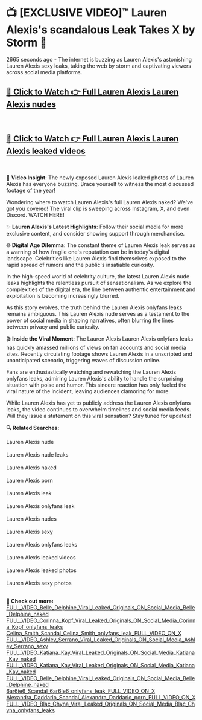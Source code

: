 # 📺 [EXCLUSIVE VIDEO]™ Lauren Alexis's scandalous Leak Takes X by Storm 🚀

2665 seconds ago - The internet is buzzing as Lauren Alexis's astonishing Lauren Alexis sexy leaks, taking the web by storm and captivating viewers across social media platforms.

<h2><a href="https://github-6l9.pages.dev/link1">🔗 Click to Watch 👉 Full Lauren Alexis Lauren Alexis nudes</a></h2><br>
<h2><a href="https://github-6l9.pages.dev/link2">🔗 Click to Watch 👉 Full Lauren Alexis Lauren Alexis leaked videos</a></h2><br>

🎥 **Video Insight**: The newly exposed Lauren Alexis leaked photos of Lauren Alexis has everyone buzzing. Brace yourself to witness the most discussed footage of the year!

Wondering where to watch Lauren Alexis's full Lauren Alexis naked? We've got you covered! The viral clip is sweeping across Instagram, X, and even Discord. WATCH HERE!

✨ **Lauren Alexis's Latest Highlights**: Follow their social media for more exclusive content, and consider showing support through merchandise.

🌐 **Digital Age Dilemma**: The constant theme of Lauren Alexis leak serves as a warning of how fragile one's reputation can be in today's digital landscape. Celebrities like Lauren Alexis find themselves exposed to the rapid spread of rumors and the public's insatiable curiosity.

In the high-speed world of celebrity culture, the latest Lauren Alexis nude leaks highlights the relentless pursuit of sensationalism. As we explore the complexities of the digital era, the line between authentic entertainment and exploitation is becoming increasingly blurred.

As this story evolves, the truth behind the Lauren Alexis onlyfans leaks remains ambiguous. This Lauren Alexis nude serves as a testament to the power of social media in shaping narratives, often blurring the lines between privacy and public curiosity.

🎬 **Inside the Viral Moment**: The Lauren Alexis Lauren Alexis onlyfans leaks has quickly amassed millions of views on fan accounts and social media sites. Recently circulating footage shows Lauren Alexis in a unscripted and unanticipated scenario, triggering waves of discussion online.

Fans are enthusiastically watching and rewatching the Lauren Alexis onlyfans leaks, admiring Lauren Alexis's ability to handle the surprising situation with poise and humor. This sincere reaction has only fueled the viral nature of the incident, leaving audiences clamoring for more.

While Lauren Alexis has yet to publicly address the Lauren Alexis onlyfans leaks, the video continues to overwhelm timelines and social media feeds. Will they issue a statement on this viral sensation? Stay tuned for updates!

<strong>🔍 Related Searches:</strong>

Lauren Alexis nude
<br><br>
Lauren Alexis nude leaks
<br><br>
Lauren Alexis naked
<br><br>
Lauren Alexis porn
<br><br>
Lauren Alexis leak
<br><br>
Lauren Alexis onlyfans leak
<br><br>
Lauren Alexis nudes
<br><br>
Lauren Alexis sexy
<br><br>
Lauren Alexis onlyfans leaks
<br><br>
Lauren Alexis leaked videos
<br><br>
Lauren Alexis leaked photos
<br><br>
Lauren Alexis sexy photos
<br><br>



<strong>🔗 Check out more:</strong><br>
<a href="./FULL_VIDEO_Belle_Delphine_Viral_Leaked_Originals_ON_Social_Media_Belle_Delphine_naked.md">FULL_VIDEO_Belle_Delphine_Viral_Leaked_Originals_ON_Social_Media_Belle_Delphine_naked</a><br>
<a href="./FULL_VIDEO_Corinna_Kopf_Viral_Leaked_Originals_ON_Social_Media_Corinna_Kopf_onlyfans_leaks.md">FULL_VIDEO_Corinna_Kopf_Viral_Leaked_Originals_ON_Social_Media_Corinna_Kopf_onlyfans_leaks</a><br>
<a href="./Celina_Smith_Scandal_Celina_Smith_onlyfans_leak_FULL_VIDEO_ON_X.md">Celina_Smith_Scandal_Celina_Smith_onlyfans_leak_FULL_VIDEO_ON_X</a><br>
<a href="./FULL_VIDEO_Ashley_Serrano_Viral_Leaked_Originals_ON_Social_Media_Ashley_Serrano_sexy.md">FULL_VIDEO_Ashley_Serrano_Viral_Leaked_Originals_ON_Social_Media_Ashley_Serrano_sexy</a><br>
<a href="./FULL_VIDEO_Katiana_Kay_Viral_Leaked_Originals_ON_Social_Media_Katiana_Kay_naked.md">FULL_VIDEO_Katiana_Kay_Viral_Leaked_Originals_ON_Social_Media_Katiana_Kay_naked</a><br>
<a href="./FULL_VIDEO_Katiana_Kay_Viral_Leaked_Originals_ON_Social_Media_Katiana_Kay_naked.md">FULL_VIDEO_Katiana_Kay_Viral_Leaked_Originals_ON_Social_Media_Katiana_Kay_naked</a><br>
<a href="./FULL_VIDEO_Belle_Delphine_Viral_Leaked_Originals_ON_Social_Media_Belle_Delphine_naked.md">FULL_VIDEO_Belle_Delphine_Viral_Leaked_Originals_ON_Social_Media_Belle_Delphine_naked</a><br>
<a href="./6ar6ie6_Scandal_6ar6ie6_onlyfans_leak_FULL_VIDEO_ON_X.md">6ar6ie6_Scandal_6ar6ie6_onlyfans_leak_FULL_VIDEO_ON_X</a><br>
<a href="./Alexandra_Daddario_Scandal_Alexandra_Daddario_porn_FULL_VIDEO_ON_X.md">Alexandra_Daddario_Scandal_Alexandra_Daddario_porn_FULL_VIDEO_ON_X</a><br>
<a href="./FULL_VIDEO_Blac_Chyna_Viral_Leaked_Originals_ON_Social_Media_Blac_Chyna_onlyfans_leaks.md">FULL_VIDEO_Blac_Chyna_Viral_Leaked_Originals_ON_Social_Media_Blac_Chyna_onlyfans_leaks</a><br>
